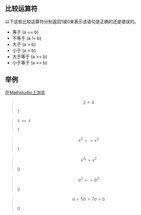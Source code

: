## 比较运算符

以下这些比较运算符分别返回1或0来表示该语句是正确的还是错误的。

- 等于        (a == b)
- 不等于    (a != b)
- 大于        (a > b)
- 小于        (a < b)
- 大于等于 (a >= b)
- 小于等于 (a <= b)

## 举例

[在Mathstudio上浏览](http://mathstud.io/?input0=KC04KV4oMS8zKQ%3D%3D&amp;input1=KC04KV5eKDEvMyk%3D&amp;input2=UGxvdCh4XigxLzMpKQ%3D%3D&amp;input3=UGxvdCh4Xl4oMS8zKSk%3D&amp;input4=U2xpZGVyKGEsMywxMSwyKQ0KUGxvdCh4Xl4oMS9hKSk%3D")

> ```math
> 2 < 4
> ```
>
> $1$

> ```
> 4 == 4
> ```
>
> $1$

> ```math
> x^2 == x^2
> ```
>
> $1$

> ```math
> x^2 != x^2
> ```
>
> ${\text{0}}$

> ```math
> a^2 == b^2
> ```
>
> ${\text{0}}$

> ```math
> a=5
> b=7
> a > b
> ```
>
> ${\text{0}}$
